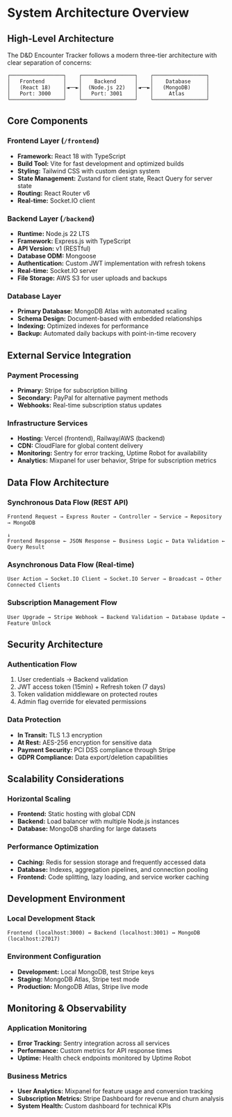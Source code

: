 # System Architecture Overview

## High-Level Architecture

The D&D Encounter Tracker follows a modern three-tier architecture with clear separation of concerns:

```
┌─────────────────┐    ┌─────────────────┐    ┌─────────────────┐
│   Frontend      │    │    Backend      │    │    Database     │
│   (React 18)    │◄──►│  (Node.js 22)   │◄──►│   (MongoDB)     │
│   Port: 3000    │    │   Port: 3001    │    │     Atlas       │
└─────────────────┘    └─────────────────┘    └─────────────────┘
```

## Core Components

### Frontend Layer (`/frontend`)
- **Framework:** React 18 with TypeScript
- **Build Tool:** Vite for fast development and optimized builds
- **Styling:** Tailwind CSS with custom design system
- **State Management:** Zustand for client state, React Query for server state
- **Routing:** React Router v6
- **Real-time:** Socket.IO client

### Backend Layer (`/backend`)
- **Runtime:** Node.js 22 LTS
- **Framework:** Express.js with TypeScript
- **API Version:** v1 (RESTful)
- **Database ODM:** Mongoose
- **Authentication:** Custom JWT implementation with refresh tokens
- **Real-time:** Socket.IO server
- **File Storage:** AWS S3 for user uploads and backups

### Database Layer
- **Primary Database:** MongoDB Atlas with automated scaling
- **Schema Design:** Document-based with embedded relationships
- **Indexing:** Optimized indexes for performance
- **Backup:** Automated daily backups with point-in-time recovery

## External Service Integration

### Payment Processing
- **Primary:** Stripe for subscription billing
- **Secondary:** PayPal for alternative payment methods
- **Webhooks:** Real-time subscription status updates

### Infrastructure Services
- **Hosting:** Vercel (frontend), Railway/AWS (backend)
- **CDN:** CloudFlare for global content delivery
- **Monitoring:** Sentry for error tracking, Uptime Robot for availability
- **Analytics:** Mixpanel for user behavior, Stripe for subscription metrics

## Data Flow Architecture

### Synchronous Data Flow (REST API)
```
Frontend Request → Express Router → Controller → Service → Repository → MongoDB
                                                                           ↓
Frontend Response ← JSON Response ← Business Logic ← Data Validation ← Query Result
```

### Asynchronous Data Flow (Real-time)
```
User Action → Socket.IO Client → Socket.IO Server → Broadcast → Other Connected Clients
```

### Subscription Management Flow
```
User Upgrade → Stripe Webhook → Backend Validation → Database Update → Feature Unlock
```

## Security Architecture

### Authentication Flow
1. User credentials → Backend validation
2. JWT access token (15min) + Refresh token (7 days)
3. Token validation middleware on protected routes
4. Admin flag override for elevated permissions

### Data Protection
- **In Transit:** TLS 1.3 encryption
- **At Rest:** AES-256 encryption for sensitive data
- **Payment Security:** PCI DSS compliance through Stripe
- **GDPR Compliance:** Data export/deletion capabilities

## Scalability Considerations

### Horizontal Scaling
- **Frontend:** Static hosting with global CDN
- **Backend:** Load balancer with multiple Node.js instances
- **Database:** MongoDB sharding for large datasets

### Performance Optimization
- **Caching:** Redis for session storage and frequently accessed data
- **Database:** Indexes, aggregation pipelines, and connection pooling
- **Frontend:** Code splitting, lazy loading, and service worker caching

## Development Environment

### Local Development Stack
```
Frontend (localhost:3000) ↔ Backend (localhost:3001) ↔ MongoDB (localhost:27017)
```

### Environment Configuration
- **Development:** Local MongoDB, test Stripe keys
- **Staging:** MongoDB Atlas, Stripe test mode
- **Production:** MongoDB Atlas, Stripe live mode

## Monitoring & Observability

### Application Monitoring
- **Error Tracking:** Sentry integration across all services
- **Performance:** Custom metrics for API response times
- **Uptime:** Health check endpoints monitored by Uptime Robot

### Business Metrics
- **User Analytics:** Mixpanel for feature usage and conversion tracking
- **Subscription Metrics:** Stripe Dashboard for revenue and churn analysis
- **System Health:** Custom dashboard for technical KPIs